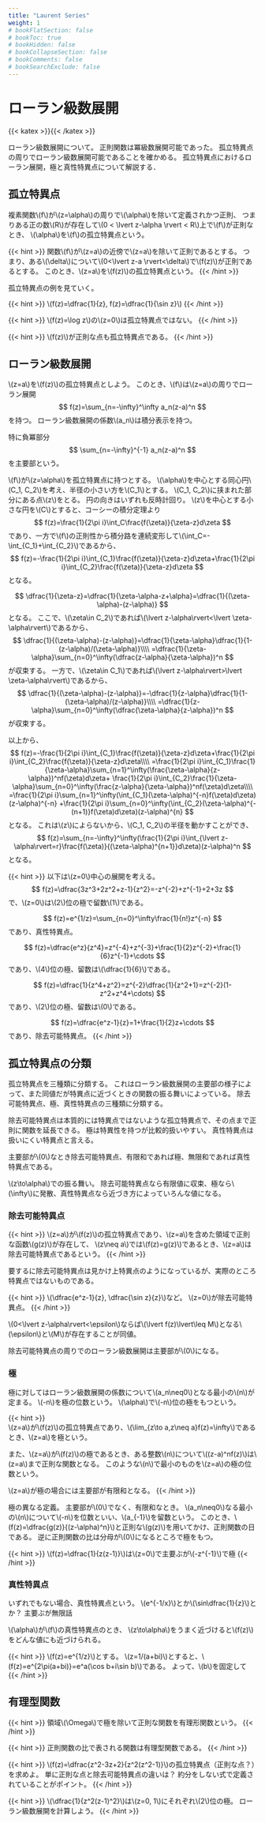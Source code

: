 ```yaml
---
title: "Laurent Series"
weight: 1
# bookFlatSection: false
# bookToc: true
# bookHidden: false
# bookCollapseSection: false
# bookComments: false
# bookSearchExclude: false
---
```

# ローラン級数展開

{{< katex >}}{{< /katex >}}

ローラン級数展開について。
正則関数は冪級数展開可能であった。
孤立特異点の周りでローラン級数展開可能であることを確かめる。
孤立特異点におけるローラン展開，極と真性特異点について解説する．

## 孤立特異点

複素関数\\(f\\)が\\(z=\alpha\\)の周りで\\(\alpha\\)を除いて定義されかつ正則、
つまりある正の数\\(R\\)が存在して\\(0 &lt; \lvert z-\alpha \rvert &lt; R\\)上で\\(f\\)が正則なとき、
\\(\alpha\\)を\\(f\\)の孤立特異点という。

{{< hint >}}
関数\\(f\\)が\\(z=a\\)の近傍で\\(z=a\\)を除いて正則であるとする。
つまり、ある\\(\delta\\)について\\(0&lt;\lvert z-a \rvert&lt;\delta\\)で\\(f(z)\\)が正則であるとする。
このとき、\\(z=a\\)を\\(f(z)\\)の孤立特異点という。
{{< /hint >}}

孤立特異点の例を見ていく。

{{< hint >}}
\\(f(z)=\dfrac{1}{z}, f(z)=\dfrac{1}{\sin z}\\)
{{< /hint >}}

{{< hint >}}
\\(f(z)=\log z\\)の\\(z=0\\)は孤立特異点ではない。
{{< /hint >}}

{{< hint >}}
 \\(f(z)\\)が正則な点も孤立特異点である。
{{< /hint >}}

## ローラン級数展開

\\(z=a\\)を\\(f(z)\\)の孤立特異点としよう。
このとき、\\(f\\)は\\(z=a\\)の周りでローラン展開
$$
  f(z)=\sum_{n=-\infty}^\infty a_n(z-a)^n
$$
を持つ。
ローラン級数展開の係数\\(a_n\\)は積分表示を持つ。

特に負冪部分
$$
  \sum_{n=-\infty}^{-1} a_n(z-a)^n
$$
を主要部という。

\\(f\\)が\\(z=\alpha\\)を孤立特異点に持つとする。
\\(\alpha\\)を中心とする同心円\\(C_1, C_2\\)を考え、半径の小さい方を\\(C_1\\)とする。
\\(C_1, C_2\\)に挟まれた部分にある点\\(z\\)をとる。
円の向きはいずれも反時計回り。
\\(z\\)を中心とする小さな円を\\(C\\)とすると、コーシーの積分定理より
$$
	f(z)=\frac{1}{2\pi i}\int_C\frac{f(\zeta)}{\zeta-z}d\zeta
$$
であり、一方で\\(f\\)の正則性から積分路を連続変形して\\(\int_C=-\int_{C_1}+\int_{C_2}\\)であるから、
$$
	f(z)=-\frac{1}{2\pi i}\int_{C_1}\frac{f(\zeta)}{\zeta-z}d\zeta+\frac{1}{2\pi i}\int_{C_2}\frac{f(\zeta)}{\zeta-z}d\zeta
$$
となる。

$$
	\dfrac{1}{\zeta-z}=\dfrac{1}{\zeta-\alpha-z+\alpha}=\dfrac{1}{(\zeta-\alpha)-(z-\alpha)}
$$
となる。
ここで、\\(\zeta\in C_2\\)であれば\\(\lvert z-\alpha\rvert&lt;\lvert \zeta-\alpha\rvert\\)であるから、
$$
	\dfrac{1}{(\zeta-\alpha)-(z-\alpha)}=\dfrac{1}{\zeta-\alpha}\dfrac{1}{1-(z-\alpha)/(\zeta-\alpha)}\\\\
	=\dfrac{1}{\zeta-\alpha}\sum_{n=0}^\infty(\dfrac{z-\alpha}{\zeta-\alpha})^n
$$
が収束する。
一方で、\\(\zeta\in C_1\\)であれば\\(\lvert z-\alpha\rvert&gt;\lvert \zeta-\alpha\rvert\\)であるから、
$$
	\dfrac{1}{(\zeta-\alpha)-(z-\alpha)}=-\dfrac{1}{z-\alpha}\dfrac{1}{1-(\zeta-\alpha)/(z-\alpha)}\\\\
	=\dfrac{1}{z-\alpha}\sum_{n=0}^\infty(\dfrac{\zeta-\alpha}{z-\alpha})^n
$$
が収束する。

以上から、
$$
	f(z)=-\frac{1}{2\pi i}\int_{C_1}\frac{f(\zeta)}{\zeta-z}d\zeta+\frac{1}{2\pi i}\int_{C_2}\frac{f(\zeta)}{\zeta-z}d\zeta\\\\
	=\frac{1}{2\pi i}\int_{C_1}\frac{1}{\zeta-\alpha}\sum_{n=1}^\infty(\frac{\zeta-\alpha}{z-\alpha})^nf(\zeta)d\zeta+
	\frac{1}{2\pi i}\int_{C_2}\frac{1}{\zeta-\alpha}\sum_{n=0}^\infty(\frac{z-\alpha}{\zeta-\alpha})^nf(\zeta)d\zeta\\\\
	=\frac{1}{2\pi i}\sum_{n=1}^\infty(\int_{C_1}(\zeta-\alpha)^{-n}f(\zeta)d\zeta)(z-\alpha)^{-n}
	+\frac{1}{2\pi i}\sum_{n=0}^\infty(\int_{C_2}(\zeta-\alpha)^{-(n+1)}f(\zeta)d\zeta)(z-\alpha)^{n}
$$
となる。
これは\\(z\\)によらないから、\\(C_1, C_2\\)の半径を動かすことができ、
$$
	f(z)=\sum_{n=-\infty}^\infty(\frac{1}{2\pi i}\int_{\lvert z-\alpha\rvert=r}\frac{f(\zeta)}{(\zeta-\alpha)^{n+1}}d\zeta)(z-\alpha)^n
$$
となる。

{{< hint >}}
  以下は\\(z=0\\)中心の展開を考える。
  $$
	  f(z)=\dfrac{3z^3+2z^2+z-1}{z^2}=-z^{-2}+z^{-1}+2+3z
  $$
  で、\\(z=0\\)は\\(2\\)位の極で留数\\(1\\)である。

  $$
  	f(z)=e^{1/z}=\sum_{n=0}^\infty\frac{1}{n!}z^{-n}
  $$
  であり、真性特異点。

  $$
  	f(z)=\dfrac{e^z}{z^4}=z^{-4}+z^{-3}+\frac{1}{2}z^{-2}+\frac{1}{6}z^{-1}+\cdots
  $$
  であり、\\(4\\)位の極、留数は\\(\dfrac{1}{6}\\)である。

  $$
	  f(z)=\dfrac{1}{z^4+z^2}=z^{-2}\dfrac{1}{z^2+1}=z^{-2}(1-z^2+z^4+\cdots)
  $$
  であり、\\(2\\)位の極、留数は\\(0\\)である。

  $$
  	f(z)=\dfrac{e^z-1}{z}=1+\frac{1}{2}z+\cdots
  $$
  であり、除去可能特異点。
{{< /hint >}}

## 孤立特異点の分類

孤立特異点を三種類に分類する。
これはローラン級数展開の主要部の様子によって、また同値だが特異点に近づくときの関数の振る舞いによっている。
除去可能特異点、極、真性特異点の三種類に分類する。

除去可能特異点は本質的には特異点ではないような孤立特異点で、その点まで正則に関数を延長できる。
極は特異性を持つが比較的扱いやすい。
真性特異点は扱いにくい特異点と言える。

主要部が\\(0\\)なとき除去可能特異点、有限和であれば極、無限和であれば真性特異点である。

\\(z\to\alpha\\)での振る舞い。
除去可能特異点なら有限値に収束、極なら\\(\infty\\)に発散、真性特異点なら近づき方によっていろんな値になる。

### 除去可能特異点

{{< hint >}}
\\(z=a\\)が\\(f(z)\\)の孤立特異点であり、\\(z=a\\)を含めた領域で正則な函数\\(g(z)\\)が存在して、
\\(z\neq a\\)では\\(f(z)=g(z)\\)であるとき、\\(z=a\\)は除去可能特異点であるという。
{{< /hint >}}
  
要するに除去可能特異点は見かけ上特異点のようになっているが、実際のところ特異点ではないものである。

{{< hint >}}
\\(\dfrac{e^z-1}{z}, \dfrac{\sin z}{z}\\)など。
\\(z=0\\)が除去可能特異点。
{{< /hint >}}

\\(0&lt;\lvert z-\alpha\rvert&lt;\epsilon\\)ならば\\(\lvert f(z)\lvert\leq M\\)となる\\(\epsilon\\)と\\(M\\)が存在することが同値。

除去可能特異点の周りでのローラン級数展開は主要部が\\(0\\)になる。

### 極

極に対してはローラン級数展開の係数について\\(a_n\neq0\\)となる最小の\\(n\\)が定まる。
\\(-n\\)を極の位数という。
\\(\alpha\\)で\\(-n\\)位の極をもつという。

{{< hint >}}  
\\(z=a\\)が\\(f(z)\\)の孤立特異点であり、\\(\lim_{z\to a,z\neq a}f(z)=\infty\\)であるとき、\\(z=a\\)を極という。

また、\\(z=a\\)が\\(f(z)\\)の極であるとき、ある整数\\(n\\)について\\((z-a)^nf(z)\\)は\\(z=a\\)まで正則な関数となる。
このような\\(n\\)で最小のものを\\(z=a\\)の極の位数という。

\\(z=a\\)が極の場合には主要部が有限和となる。
{{< /hint >}}

極の異なる定義。
主要部が\\(0\\)でなく、有限和なとき。
\\(a_n\neq0\\)なる最小の\\(n\\)について\\(-n\\)を位数といい、\\(a_{-1}\\)を留数という。
このとき、\\(f(z)=\dfrac{g(z)}{(z-\alpha)^n}\\)と正則な\\(g(z)\\)を用いてかけ、正則関数の日である。
逆に正則関数の比は分母が\\(0\\)になるところで極をもつ。

{{< hint >}}
\\(f(z)=\dfrac{1}{z(z-1)}\\)は\\(z=0\\)で主要ぶが\\(-z^{-1}\\)で極
{{< /hint >}}

### 真性特異点

いずれでもない場合、真性特異点という。
\\(e^{-1/x}\\)とか\\(\sin\dfrac{1}{z}\\)とか？
主要ぶが無限話

\\(\alpha\\)が\\(f\\)の真性特異点のとき、
\\(z\to\alpha\\)をうまく近づけると\\(f(z)\\)をどんな値にも近づけられる。

{{< hint >}}
\\(f(z)=e^{1/z}\\)とする。
\\(z=1/(a+bi)\\)とすると、\\(f(z)=e^{2\pi(a+bi)}=e^a(\cos b+i\sin b)\\)である。
よって、\\(b\\)を固定して
{{< /hint >}}

## 有理型関数

{{< hint >}}
領域\\(\Omega\\)で極を除いて正則な関数を有理形関数という。
{{< /hint >}}

{{< hint >}}
正則関数の比で表される関数は有理型関数である。
{{< /hint >}}


{{< hint >}}
\\(f(z)=\dfrac{z^2-3z+2}{z^2(z^2-1)}\\)の孤立特異点（正則な点？）を求めよ。
単に正則な点と除去可能特異点の違いは？
約分をしない式で定義されていることがポイント。
{{< /hint >}}

{{< hint >}}
\\(\dfrac{1}{z^2(z-1)^2}\\)は\\(z=0, 1\\)にそれぞれ\\(2\\)位の極。
ローラン級数展開を計算しよう。
{{< /hint >}}
